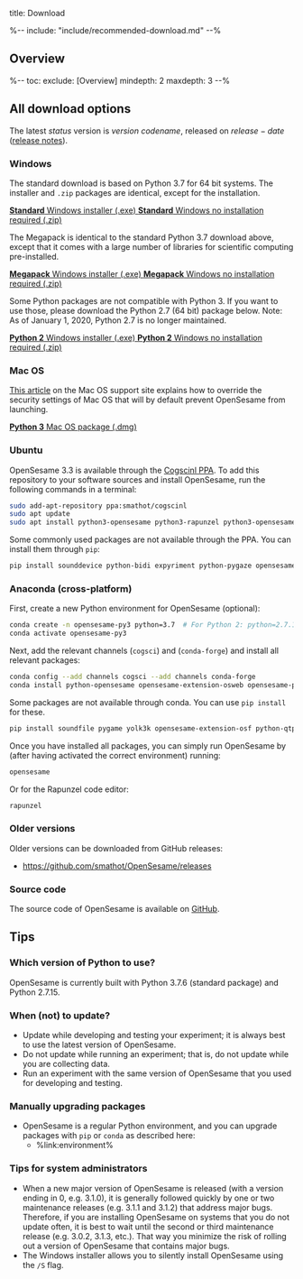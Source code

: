 title: Download


%-- include: "include/recommended-download.md" --%


## Overview

%--
toc:
 exclude: [Overview]
 mindepth: 2
 maxdepth: 3
--%


## All download options

The latest $status$ version is $version$ *$codename$*, released on $release-date$ ([release notes](http://osdoc.cogsci.nl/$branch$/notes/$notes$)).


### Windows

The standard download is based on Python 3.7 for 64 bit systems. The installer and `.zip` packages are identical, except for the installation.

<a role="button" class="btn btn-success btn-align-left" href="$url-windows-exe-py3$">
	<b>Standard</b> Windows installer (.exe)
</a>

<a role="button" class="btn btn-default btn-align-left" href="$url-windows-zip-py3$">
	<b>Standard</b> Windows no installation required (.zip)
</a>

The Megapack is identical to the standard Python 3.7 download above, except that it comes with a large number of libraries for scientific computing pre-installed.

<a role="button" class="btn btn-default btn-align-left" href="$url-windows-exe-py3-megapack$">
	<b>Megapack</b> Windows installer (.exe)
</a>

<a role="button" class="btn btn-default btn-align-left" href="$url-windows-zip-py3-megapack$">
	<b>Megapack</b> Windows no installation required (.zip)
</a>

Some Python packages are not compatible with Python 3. If you want to use those, please download the Python 2.7 (64 bit) package below. Note: As of January 1, 2020, Python 2.7 is no longer maintained.

<a role="button" class="btn btn-default btn-align-left" href="$url-windows-exe-py2$">
	<b>Python 2</b> Windows installer (.exe)
</a>

<a role="button" class="btn btn-default btn-align-left" href="$url-windows-zip-py2$">
	<b>Python 2</b> Windows no installation required (.zip)
</a>


### Mac OS

[This article](https://support.apple.com/en-in/guide/mac-help/mh40616/mac) on the Mac OS support site explains how to override the security settings of Mac OS that will by default prevent OpenSesame from launching.

<a role="button" class="btn btn-default btn-align-left" href="$url-osx-dmg-py3$">
	<b>Python 3</b> Mac OS package (.dmg)
</a>


### Ubuntu

OpenSesame 3.3 is available through the [Cogscinl PPA](https://launchpad.net/~smathot/+archive/cogscinl). To add this repository to your software sources and install OpenSesame, run the following commands in a terminal:

~~~ .bash
sudo add-apt-repository ppa:smathot/cogscinl
sudo apt update
sudo apt install python3-opensesame python3-rapunzel python3-opensesame-plugin-psychopy
~~~

Some commonly used packages are not available through the PPA. You can install them through `pip`:

~~~ .bash
pip install sounddevice python-bidi expyriment python-pygaze opensesame-extension-osf opensesame-extension-osweb pyspellchecker fastnumbers
~~~


### Anaconda (cross-platform)

First, create a new Python environment for OpenSesame (optional):

```bash
conda create -n opensesame-py3 python=3.7  # For Python 2: python=2.7.15
conda activate opensesame-py3
```

Next, add the relevant channels (`cogsci`) and (`conda-forge`) and install all relevant packages:

```bash
conda config --add channels cogsci --add channels conda-forge
conda install python-opensesame opensesame-extension-osweb opensesame-plugin-psychopy psychopy rapunzel python-pygaze
```

Some packages are not available through conda. You can use `pip install` for these.

```bash
pip install soundfile pygame yolk3k opensesame-extension-osf python-qtpip http://files.cogsci.nl/expyriment-0.10.0+opensesame2-py3-none-any.whl
```

Once you have installed all packages, you can simply run OpenSesame by (after having activated the correct environment) running:

```bash
opensesame
```

Or for the Rapunzel code editor:

```bash
rapunzel
```


### Older versions

Older versions can be downloaded from GitHub releases:

- <https://github.com/smathot/OpenSesame/releases>


### Source code

The source code of OpenSesame is available on [GitHub](https://github.com/smathot/OpenSesame).


## Tips


### Which version of Python to use?

OpenSesame is currently built with Python 3.7.6 (standard package) and Python 2.7.15.

### When (not) to update?

- Update while developing and testing your experiment; it is always best to use the latest version of OpenSesame.
- Do not update while running an experiment; that is, do not update while you are collecting data.
- Run an experiment with the same version of OpenSesame that you used for developing and testing.


### Manually upgrading packages

- OpenSesame is a regular Python environment, and you can upgrade packages with `pip` or `conda` as described here:
	- %link:environment%


### Tips for system administrators

- When a new major version of OpenSesame is released (with a version ending in 0, e.g. 3.1.0), it is generally followed quickly by one or two maintenance releases (e.g. 3.1.1 and 3.1.2) that address major bugs. Therefore, if you are installing OpenSesame on systems that you do not update often, it is best to wait until the second or third maintenance release (e.g. 3.0.2, 3.1.3, etc.). That way you minimize the risk of rolling out a version of OpenSesame that contains major bugs.
- The Windows installer allows you to silently install OpenSesame using the `/S` flag.
